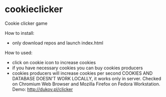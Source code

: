 # cookieclicker
Cookie clicker game

How to install:
- only download repos and launch index.html

How to used:

- click on cookie icon to increase cookies
- if you have necessary cookies you can buy cookies producers
- cookies producers will increase cookies per second
COOKIES AND DATABASE DOESN'T WORK LOCALLY, it works only in server. Checked on Chromium Web Browser and Mozilla Firefox on Fedora Workstation.
Demo:
http://dukov.pl/clicker
